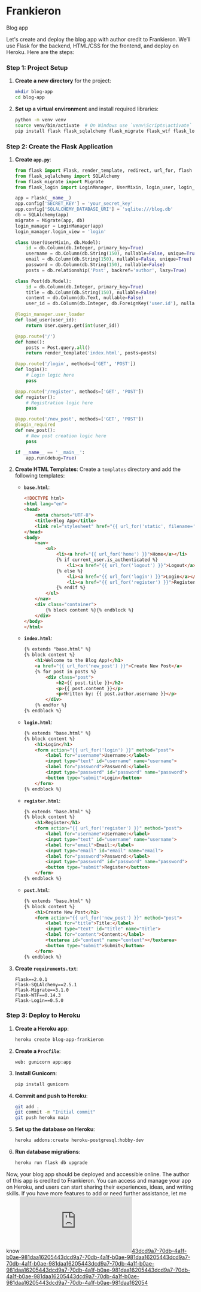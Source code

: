 # Frankieron
Blog app

Let's create and deploy the blog app with author credit to Frankieron. We’ll use Flask for the backend, HTML/CSS for the frontend, and deploy on Heroku. Here are the steps:

### Step 1: Project Setup

1. **Create a new directory** for the project:
    ```bash
    mkdir blog-app
    cd blog-app
    ```

2. **Set up a virtual environment** and install required libraries:
    ```bash
    python -m venv venv
    source venv/bin/activate  # On Windows use `venv\Scripts\activate`
    pip install flask flask_sqlalchemy flask_migrate flask_wtf flask_login
    ```

### Step 2: Create the Flask Application

1. **Create `app.py`**:
    ```python
    from flask import Flask, render_template, redirect, url_for, flash
    from flask_sqlalchemy import SQLAlchemy
    from flask_migrate import Migrate
    from flask_login import LoginManager, UserMixin, login_user, login_required, logout_user, current_user

    app = Flask(__name__)
    app.config['SECRET_KEY'] = 'your_secret_key'
    app.config['SQLALCHEMY_DATABASE_URI'] = 'sqlite:///blog.db'
    db = SQLAlchemy(app)
    migrate = Migrate(app, db)
    login_manager = LoginManager(app)
    login_manager.login_view = 'login'

    class User(UserMixin, db.Model):
        id = db.Column(db.Integer, primary_key=True)
        username = db.Column(db.String(150), nullable=False, unique=True)
        email = db.Column(db.String(150), nullable=False, unique=True)
        password = db.Column(db.String(150), nullable=False)
        posts = db.relationship('Post', backref='author', lazy=True)

    class Post(db.Model):
        id = db.Column(db.Integer, primary_key=True)
        title = db.Column(db.String(150), nullable=False)
        content = db.Column(db.Text, nullable=False)
        user_id = db.Column(db.Integer, db.ForeignKey('user.id'), nullable=False)

    @login_manager.user_loader
    def load_user(user_id):
        return User.query.get(int(user_id))

    @app.route('/')
    def home():
        posts = Post.query.all()
        return render_template('index.html', posts=posts)

    @app.route('/login', methods=['GET', 'POST'])
    def login():
        # Login logic here
        pass

    @app.route('/register', methods=['GET', 'POST'])
    def register():
        # Registration logic here
        pass

    @app.route('/new_post', methods=['GET', 'POST'])
    @login_required
    def new_post():
        # New post creation logic here
        pass

    if __name__ == '__main__':
        app.run(debug=True)
    ```

2. **Create HTML Templates**:
    Create a `templates` directory and add the following templates:

    - **`base.html`**:
        ```html
        <!DOCTYPE html>
        <html lang="en">
        <head>
            <meta charset="UTF-8">
            <title>Blog App</title>
            <link rel="stylesheet" href="{{ url_for('static', filename='style.css') }}">
        </head>
        <body>
            <nav>
                <ul>
                    <li><a href="{{ url_for('home') }}">Home</a></li>
                    {% if current_user.is_authenticated %}
                        <li><a href="{{ url_for('logout') }}">Logout</a></li>
                    {% else %}
                        <li><a href="{{ url_for('login') }}">Login</a></li>
                        <li><a href="{{ url_for('register') }}">Register</a></li>
                    {% endif %}
                </ul>
            </nav>
            <div class="container">
                {% block content %}{% endblock %}
            </div>
        </body>
        </html>
        ```

    - **`index.html`**:
        ```html
        {% extends "base.html" %}
        {% block content %}
            <h1>Welcome to the Blog App!</h1>
            <a href="{{ url_for('new_post') }}">Create New Post</a>
            {% for post in posts %}
                <div class="post">
                    <h2>{{ post.title }}</h2>
                    <p>{{ post.content }}</p>
                    <p>Written by: {{ post.author.username }}</p>
                </div>
            {% endfor %}
        {% endblock %}
        ```

    - **`login.html`**:
        ```html
        {% extends "base.html" %}
        {% block content %}
            <h1>Login</h1>
            <form action="{{ url_for('login') }}" method="post">
                <label for="username">Username:</label>
                <input type="text" id="username" name="username">
                <label for="password">Password:</label>
                <input type="password" id="password" name="password">
                <button type="submit">Login</button>
            </form>
        {% endblock %}
        ```

    - **`register.html`**:
        ```html
        {% extends "base.html" %}
        {% block content %}
            <h1>Register</h1>
            <form action="{{ url_for('register') }}" method="post">
                <label for="username">Username:</label>
                <input type="text" id="username" name="username">
                <label for="email">Email:</label>
                <input type="email" id="email" name="email">
                <label for="password">Password:</label>
                <input type="password" id="password" name="password">
                <button type="submit">Register</button>
            </form>
        {% endblock %}
        ```

    - **`post.html`**:
        ```html
        {% extends "base.html" %}
        {% block content %}
            <h1>Create New Post</h1>
            <form action="{{ url_for('new_post') }}" method="post">
                <label for="title">Title:</label>
                <input type="text" id="title" name="title">
                <label for="content">Content:</label>
                <textarea id="content" name="content"></textarea>
                <button type="submit">Submit</button>
            </form>
        {% endblock %}
        ```

3. **Create `requirements.txt`**:
    ```text
    Flask==2.0.1
    Flask-SQLAlchemy==2.5.1
    Flask-Migrate==3.1.0
    Flask-WTF==0.14.3
    Flask-Login==0.5.0
    ```

### Step 3: Deploy to Heroku

1. **Create a Heroku app**:
    ```bash
    heroku create blog-app-frankieron
    ```

2. **Create a `Procfile`**:
    ```text
    web: gunicorn app:app
    ```

3. **Install Gunicorn**:
    ```bash
    pip install gunicorn
    ```

4. **Commit and push to Heroku**:
    ```bash
    git add .
    git commit -m "Initial commit"
    git push heroku main
    ```

5. **Set up the database on Heroku**:
    ```bash
    heroku addons:create heroku-postgresql:hobby-dev
    ```

6. **Run database migrations**:
    ```bash
    heroku run flask db upgrade
    ```

Now, your blog app should be deployed and accessible online. The author of this app is credited to Frankieron. You can access and manage your app on Heroku, and users can start sharing their experiences, ideas, and writing skills. If you have more features to add or need further assistance, let me know![43dcd9a7-70db-4a1f-b0ae-981daa162054](https://github.com/fzramos/chicodes-flask-walkthrough/tree/ccf5b89e4080ba12a343ac8e587ff8c2602f23be/chicodes_blog_app%2Fmodels.py?citationMarker=43dcd9a7-70db-4a1f-b0ae-981daa162054 "1")[43dcd9a7-70db-4a1f-b0ae-981daa162054](https://github.com/Rojasking700/MyFi/tree/013cc0a53c7af1ce8ae2b953daed01f7df98a1e4/flask%2Fapp%2Fmodels.py?citationMarker=43dcd9a7-70db-4a1f-b0ae-981daa162054 "2")[43dcd9a7-70db-4a1f-b0ae-981daa162054](https://github.com/iashyam/Flask-Project/tree/5d9be25e225d1f07868f71581176206fe47666b3/Flaskr%2Fdatabase.py?citationMarker=43dcd9a7-70db-4a1f-b0ae-981daa162054 "3")[43dcd9a7-70db-4a1f-b0ae-981daa162054](https://github.com/imfht/flaskapp1/tree/530beb9e3b8516e0e93960b99521c23a523ef546/flask-tutorial-master%2Fchapters%2Fc8-login.md?citationMarker=43dcd9a7-70db-4a1f-b0ae-981daa162054 "4")[43dcd9a7-70db-4a1f-b0ae-981daa162054](https://github.com/kkneomis/flask_guides/tree/1457bbd49e55b4b0355b1f0c7204b7cd90815b08/lesson13.md?citationMarker=43dcd9a7-70db-4a1f-b0ae-981daa162054 "5")[43dcd9a7-70db-4a1f-b0ae-981daa162054](https://github.com/ArzhangAmin/Responsive-Architecture-Portfolio/tree/7f8527ba304334227d24940d346bd00f776815f9/login.php?citationMarker=43dcd9a7-70db-4a1f-b0ae-981daa162054 "6")[43dcd9a7-70db-4a1f-b0ae-981daa162054](https://github.com/Tobsic/WhiteLady/tree/c454064396df38fcdf8db59834e8b24edced52db/Server%2FAPI%2Findex.php?citationMarker=43dcd9a7-70db-4a1f-b0ae-981daa162054 "7")[43dcd9a7-70db-4a1f-b0ae-981daa162054](https://github.com/cjsampson/codeup.dev/tree/1dbc64254ddc007ee2bad485d6fcf9cfc7937528/public%2Fphp%2Fform.php?citationMarker=43dcd9a7-70db-4a1f-b0ae-981daa162054 "8")[43dcd9a7-70db-4a1f-b0ae-981daa162054](https://github.com/AnnikaG/Blog-Advertiser/tree/9e6f8cf438d9ebe255a1ad74e64c2c1b9e57aa13/login.php?citationMarker=43dcd9a7-70db-4a1f-b0ae-981daa162054 "9")
